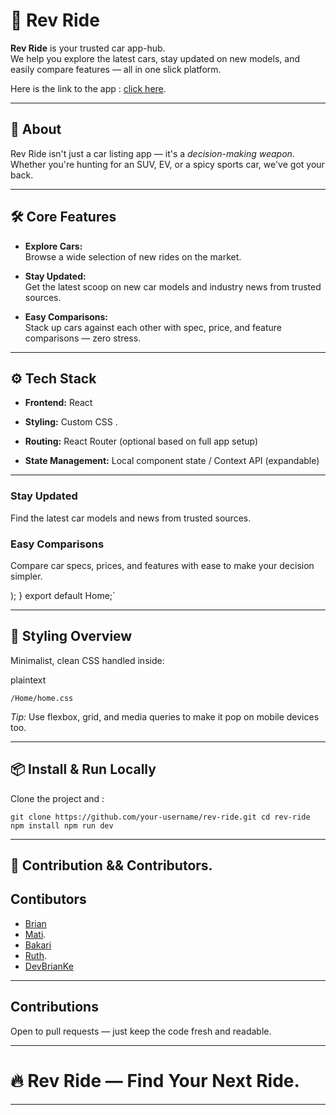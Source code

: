 # 🚗 Rev Ride

**Rev Ride** is your trusted car app-hub.  
We help you explore the latest cars, stay updated on new models, and easily compare features — all in one slick platform.

Here is the link to the app :  [click here](https://car-reivew.vercel.app/).

---

## 📖 About

Rev Ride isn't just a car listing app — it's a _decision-making weapon_.  
Whether you're hunting for an SUV, EV, or a spicy sports car, we've got your back.

---

## 🛠️ Core Features

- **Explore Cars:**  
    Browse a wide selection of new rides on the market.
    
- **Stay Updated:**  
    Get the latest scoop on new car models and industry news from trusted sources.
    
- **Easy Comparisons:**  
    Stack up cars against each other with spec, price, and feature comparisons — zero stress.
    

---

## ⚙️ Tech Stack

- **Frontend:** React
    
- **Styling:** Custom CSS .
    
- **Routing:** React Router (optional based on full app setup)
    
- **State Management:** Local component state / Context API (expandable)
    

---
 <div className="featureItem">           <h3>Stay Updated</h3>           <p>Find the latest car models and news from trusted sources.</p>         </div>         <div className="featureItem">           <h3>Easy Comparisons</h3>           <p>Compare car specs, prices, and features with ease to make your decision simpler.</p>         </div>       </section>     </>   ); }  export default Home;`

---

## 🎨 Styling Overview

Minimalist, clean CSS handled inside:

plaintext

 

`/Home/home.css`

_Tip:_ Use flexbox, grid, and media queries to make it pop on mobile devices too.

---

## 📦 Install & Run Locally

Clone the project and :


`git clone https://github.com/your-username/rev-ride.git cd rev-ride npm install npm run dev`

---

## 🤝 Contribution && Contributors.

## Contibutors

- [Brian ](https://github.com/VanAug)
- [Mati](https://github.com/crucialniccur).
- [Bakari](https://github.com/BakariJuma1)
- [Ruth](https://github.com/Mash-ruela).
- [DevBrianKe](https://github.com/DevBrianKE)
---
## Contributions
Open to pull requests — just keep the code fresh and readable.  


---

# 🔥 Rev Ride — Find Your Next Ride.

---
